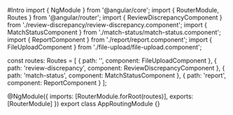 #Intro
import { NgModule } from '@angular/core';
import { RouterModule, Routes } from '@angular/router';
import { ReviewDiscrepancyComponent } from './review-discrepancy/review-discrepancy.component';
import { MatchStatusComponent } from './match-status/match-status.component';
import { ReportComponent } from './report/report.component';
import { FileUploadComponent } from './file-upload/file-upload.component';

const routes: Routes = [
  { path: '', component: FileUploadComponent },
  { path: 'review-discrepancy', component: ReviewDiscrepancyComponent },
  { path: 'match-status', component: MatchStatusComponent },
  { path: 'report', component: ReportComponent }
];

@NgModule({
  imports: [RouterModule.forRoot(routes)],
  exports: [RouterModule]
})
export class AppRoutingModule {}
